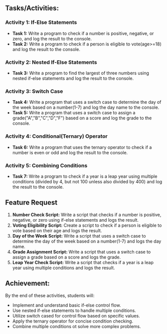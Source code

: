 ## Tasks/Activities:
### Activity 1: If-Else Statements
- **Task 1:** Write a program to check if a number is positive, negative, or zero, and log the result to the console.
- **Task 2:** Write a program to check if a person is eligible to vote(age>=18) and log the result to the console.

### Activity 2: Nested If-Else Statements
- **Task 3:** Write a program to find the largest of three numbers using nested if-else statements and log the result to the console.

### Activity 3: Switch Case
- **Task 4:** Write a program that uses a switch case to determine the day of the week based on a number(1-7) and log the day name to the console.
- **Task 5:** Write a program that uses a switch case to assign a grade("A","B","C","D","F") based on a score and log the grade to the console.

### Activity 4: Conditional(Ternary) Operator
- **Task 6:** Write a program that uses the ternary operator to check if a number is even or odd and log the result to the console.

### Activity 5: Combining Conditions
- **Task 7:** Write a program to check if a year is a leap year using multiple conditions (divided by 4, but not 100 unless also divided by 400) and log the result to the console.

## Feature Request
1. **Number Check Script:** Write a script that checks if a number is positive, negative, or zero using if-else statements and logs the result.
2. **Voting Eligibility Script:** Create a script to check if a person is eligible to vote based on their age and logs the result.
3. **Day of the Week Script:** Write a script that uses a switch case to determine the day of the week based on a number(1-7) and logs the day name.
4. **Grade Assignment Script:** Write a script that uses a switch case to assign a grade based on a score and logs the grade.
5. **Leap Year Check Script:** Write a script that checks if a year is a leap year using multiple conditions and logs the result.


## Achievement:
By the end of these activities, students will:
- Implement and understand basic if-else control flow.
- Use nested if-else statements to handle multiple conditions.
- Utilize switch cased for control flow based on specific values.
- Apply the ternary operator for concise condition checking.
- Combine multiple conditions ot solve more complex problems.


